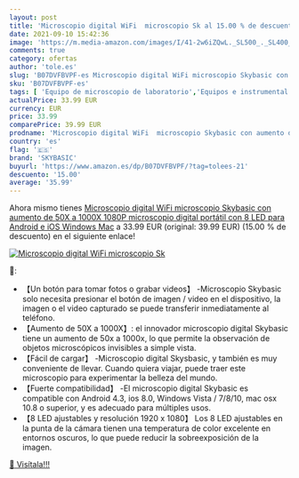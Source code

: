 ```yaml
---
layout: post
title: 'Microscopio digital WiFi  microscopio Sk al 15.00 % de descuento'
date: 2021-09-10 15:42:36
image: 'https://m.media-amazon.com/images/I/41-2w6iZQwL._SL500_._SL400_.jpg'
comments: true
category: ofertas
author: 'tole.es'
slug: 'B07DVFBVPF-es Microscopio digital WiFi microscopio Skybasic con aumento...'
sku: 'B07DVFBVPF-es'
tags: [ 'Equipo de microscopio de laboratorio','Equipos e instrumental de laboratorio','Industria, empresas y ciencia','Microscopios','Microscopios digitales portátiles para laboratorio','Productos de laboratorio y ciencias','android','skybasic', ]
actualPrice: 33.99 EUR
currency: EUR
price: 33.99
comparePrice: 39.99 EUR
prodname: 'Microscopio digital WiFi  microscopio Skybasic con aumento de 50X a 1000X 1080P  microscopio digital portátil con 8 LED para Android e iOS  Windows Mac'
country: 'es'
flag: '🇪🇸'
brand: 'SKYBASIC'
buyurl: 'https://www.amazon.es/dp/B07DVFBVPF/?tag=tolees-21'
descuento: '15.00'
average: '35.99'
---
```


Ahora mismo tienes [Microscopio digital WiFi  microscopio Skybasic con aumento de 50X a 1000X 1080P  microscopio digital portátil con 8 LED para Android e iOS  Windows Mac](https://www.amazon.es/dp/B07DVFBVPF/?tag=tolees-21) a 33.99 EUR (original: 39.99 EUR) (15.00 %  de descuento) en el siguiente enlace!

[![Microscopio digital WiFi  microscopio Sk](https://m.media-amazon.com/images/I/41-2w6iZQwL._SL500_._SL400_.jpg)](https://www.amazon.es/dp/B07DVFBVPF/?tag=tolees-21)

🔎:

- 【Un botón para tomar fotos o grabar videos】 -Microscopio Skybasic solo necesita presionar el botón de imagen / video en el dispositivo, la imagen o el video capturado se puede transferir inmediatamente al teléfono.
- 【Aumento de 50X a 1000X】: el innovador microscopio digital Skybasic tiene un aumento de 50x a 1000x, lo que permite la observación de objetos microscópicos invisibles a simple vista.
- 【Fácil de cargar】 -Microscopio digital Skysbasic, y también es muy conveniente de llevar. Cuando quiera viajar, puede traer este microscopio para experimentar la belleza del mundo.
- 【Fuerte compatibilidad】 -El microscopio digital Skybasic es compatible con Android 4.3, ios 8.0, Windows Vista / 7/8/10, mac osx 10.8 o superior, y es adecuado para múltiples usos.
- 【8 LED ajustables y resolución 1920 x 1080】 Los 8 LED ajustables en la punta de la cámara tienen una temperatura de color excelente en entornos oscuros, lo que puede reducir la sobreexposición de la imagen.

[🛒 Visítala!!!](https://www.amazon.es/dp/B07DVFBVPF/?tag=tolees-21)
